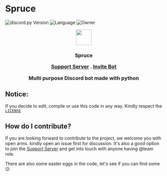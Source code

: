 # Spruce

![discord.py Version](https://img.shields.io/badge/lib-discord.py%201.7.0-blue)
![Language](https://img.shields.io/badge/lang-Python%203.9-green)
![Owner](https://img.shields.io/badge/Owner-Hunter%2087-red)



<p align="center">
<img src="https://images-ext-2.discordapp.net/external/kxRLI2ViR7HALDLb61FesFCqTC30WlsIhqFXnAc1HoA/%3Fsize%3D1024/https/cdn.discordapp.com/avatars/931202912888164474/bef33062985192522319b855cbad42c4.png?width=435&height=435" height="50px" width="50px"/>
</p>
<h3 align="center">Spruce</h>
<p align="center" > 
<a href="https://discord.gg/vMnhpAyFZm">Support Server</a> . <a href="https://discord.com/oauth2/authorize?client_id=931202912888164474&permissions=8&scope=bot"> Invite Bot</a></p>
<p align="center"> Multi purpose Discord bot made with python</p>

## Notice:

If you decide to edit, compile or use this code in any way. Kindly respect the [`LICENSE`](https://github.com/Hunter87ff/hunter-bot/blob/main/LICENSE)



## How do I contribute?
If you are looking forward to contribute to the project, we welcome you with open arms. kindly open an issue first for discussion. It's also a good option to join the <a href="https://discord.gg/vMnhpAyFZm">Support Server</a> and get into touch with anyone having @team role.

There are also some easter eggs in the code, let's see if you can find some :wink:
